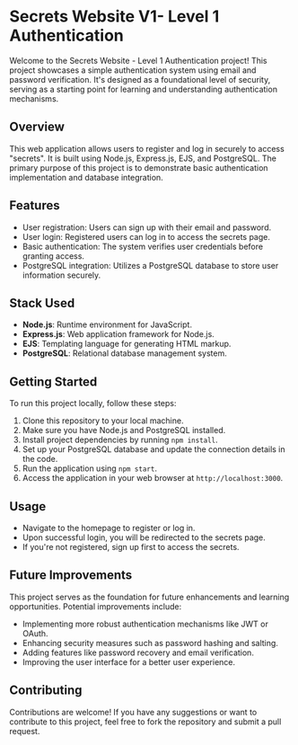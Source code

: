 # Secrets Website V1- Level 1 Authentication

Welcome to the Secrets Website - Level 1 Authentication project! This project showcases a simple authentication system using email and password verification. It's designed as a foundational level of security, serving as a starting point for learning and understanding authentication mechanisms.

## Overview

This web application allows users to register and log in securely to access "secrets". It is built using Node.js, Express.js, EJS, and PostgreSQL. The primary purpose of this project is to demonstrate basic authentication implementation and database integration.

## Features

- User registration: Users can sign up with their email and password.
- User login: Registered users can log in to access the secrets page.
- Basic authentication: The system verifies user credentials before granting access.
- PostgreSQL integration: Utilizes a PostgreSQL database to store user information securely.

## Stack Used

- **Node.js**: Runtime environment for JavaScript.
- **Express.js**: Web application framework for Node.js.
- **EJS**: Templating language for generating HTML markup.
- **PostgreSQL**: Relational database management system.

## Getting Started

To run this project locally, follow these steps:

1. Clone this repository to your local machine.
2. Make sure you have Node.js and PostgreSQL installed.
3. Install project dependencies by running `npm install`.
4. Set up your PostgreSQL database and update the connection details in the code.
5. Run the application using `npm start`.
6. Access the application in your web browser at `http://localhost:3000`.

## Usage

- Navigate to the homepage to register or log in.
- Upon successful login, you will be redirected to the secrets page.
- If you're not registered, sign up first to access the secrets.

## Future Improvements

This project serves as the foundation for future enhancements and learning opportunities. Potential improvements include:

- Implementing more robust authentication mechanisms like JWT or OAuth.
- Enhancing security measures such as password hashing and salting.
- Adding features like password recovery and email verification.
- Improving the user interface for a better user experience.

## Contributing

Contributions are welcome! If you have any suggestions or want to contribute to this project, feel free to fork the repository and submit a pull request.
